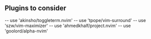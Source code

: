 ## Plugins to consider

  -- use 'akinsho/toggleterm.nvim'
  -- use 'tpope/vim-surround'
  -- use 'szw/vim-maximizer'
  -- use 'ahmedkhalf/project.nvim'
  -- use 'goolord/alpha-nvim'
